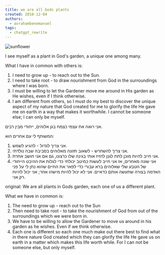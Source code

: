 ```yaml
---
title: we are all Gods plants
created: 2010-12-04
authors:
  - avrahambenemanuel
tags:
  - chatgpt_rewrite
---
```

![sunflower](sunflower.jpg)

I see myself as a plant in God's garden, a unique one among many.

What I have in common with others is:

1. I need to grow up - to reach out to the Sun.
2. I need to take root - to draw nourishment from God in the surroundings where I was born.
3. I must be willing to let the Gardener move me around in His garden as He wishes, even if I think otherwise.
4. I am different from others, so I must do my best to discover the unique aspect of my nature that God created for me to glorify the life He gave me on earth in a way that makes it worthwhile. I cannot be someone else; I can only be myself.

אני רואה את עצמי כצמח בגן אלוהים, ייחודי מבין רבים.

המשותף לי עם אחרים הוא:

1. אני צריך לגדול - להגיע לשמש.
2. אני צריך להשתרש - לשאוב תזונה מאלוהים בסביבה שבה נולדתי.
3. אני חייב להיות מוכן לתת לגנן להזיז אותי בגינה שלו כרצונו, גם אם אני חושב אחרת.
4. אני שונה מאחרים, אז אני חייב לעשות כמיטב יכולתי כדי לגלות את ההיבט הייחודי של הטבע שלי שאלוהים ברא עבורי כדי לפאר את החיים שהוא נתן לי על פני האדמה בצורה שתעשה אותם כדאיים. אני לא יכול להיות מישהו אחר; אני יכול להיות רק אני.
 
original:
We are all plants in Gods garden, each one of us a different plant.

What we have in common is:

1. The need to grow up - reach out to the Sun
2. Then need to take root - to take the nourishment of God from out of the surroundings which we were born in.
3. We have to be willing to allow the Gardener to move us around in his garden as he wishes. Even if we think otherwise.
4. Each one is different so each one much make out there best to find what in there nature God created which they can glorify the life He gave us on earth in a matter which makes this life worth while. For I can not be someone else, but only myself.

